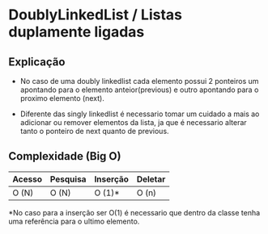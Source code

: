 # DoublyLinkedList / Listas duplamente ligadas

## Explicação
- No caso de uma doubly linkedlist cada elemento possui 2 ponteiros um apontando para o elemento anteior(previous) e outro apontando para o proximo elemento (next).

- Diferente das singly linkedlist é necessario tomar um cuidado a mais ao adicionar ou remover elementos da lista, ja que é necessario alterar tanto o ponteiro de next quanto de previous.

## Complexidade (Big O)

|   Acesso        |   Pesquisa      |   Inserção        |  Deletar      |
| -------------   | -------------   | ---------------   | ------------- |
|   O (N)         |   O (N)         |   O (1)*          |    O (n)      |


*No caso para a inserção ser O(1) é necessario que dentro da classe tenha uma referência para o ultimo elemento.
